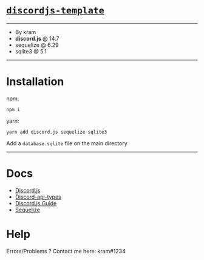 # [`discordjs-template`](https://github.com/krr4m/discordjs-template)

---

- By kram
- **discord.js** @ 14.7
- sequelize @ 6.29
- sqlite3 @ 5.1

---
# Installation
npm:
```
npm i
```
yarn:
```
yarn add discord.js sequelize sqlite3
```
Add a `database.sqlite` file on the main directory

---
# Docs
- [Discord.js](https://discord.js.org/#/docs/discord.js/main/general/welcome)
- [Discord-api-types](https://discord-api-types.dev/)
- [Discord.js Guide](https://discordjs.guide/)
- [Sequelize](https://sequelize.org/)

# Help
Errors/Problems ? Contact me here: kram#1234

